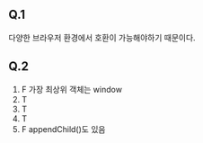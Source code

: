 ## Q.1

다양한 브라우저 환경에서 호환이 가능해야하기 때문이다. 



## Q.2

1. F 가장 최상위 객체는 window
2. T
3. T
4. T
5. F appendChild()도 있음